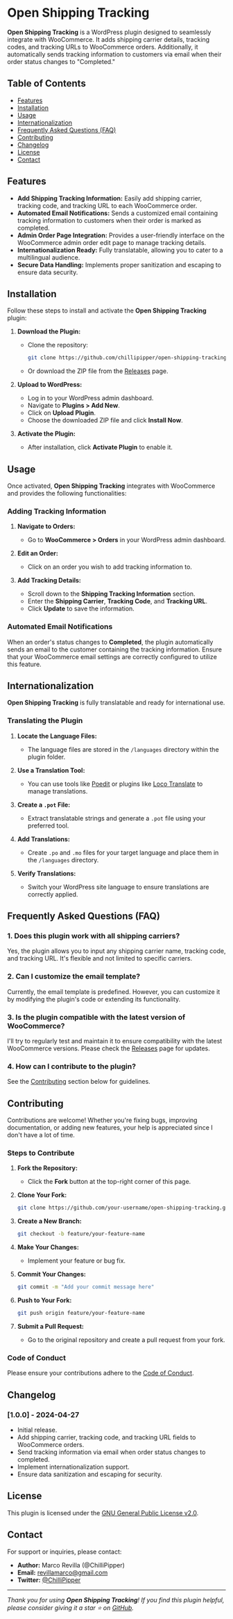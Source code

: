 # Open Shipping Tracking

**Open Shipping Tracking** is a WordPress plugin designed to seamlessly integrate with WooCommerce. It adds shipping carrier details, tracking codes, and tracking URLs to WooCommerce orders. Additionally, it automatically sends tracking information to customers via email when their order status changes to "Completed."

## Table of Contents

- [Features](#features)
- [Installation](#installation)
- [Usage](#usage)
- [Internationalization](#internationalization)
- [Frequently Asked Questions (FAQ)](#frequently-asked-questions-faq)
- [Contributing](#contributing)
- [Changelog](#changelog)
- [License](#license)
- [Contact](#contact)

## Features

- **Add Shipping Tracking Information:** Easily add shipping carrier, tracking code, and tracking URL to each WooCommerce order.
- **Automated Email Notifications:** Sends a customized email containing tracking information to customers when their order is marked as completed.
- **Admin Order Page Integration:** Provides a user-friendly interface on the WooCommerce admin order edit page to manage tracking details.
- **Internationalization Ready:** Fully translatable, allowing you to cater to a multilingual audience.
- **Secure Data Handling:** Implements proper sanitization and escaping to ensure data security.

## Installation

Follow these steps to install and activate the **Open Shipping Tracking** plugin:

1. **Download the Plugin:**
   - Clone the repository:
     ```bash
     git clone https://github.com/chillipipper/open-shipping-tracking.git
     ```
   - Or download the ZIP file from the [Releases](https://github.com/chillipipper/open-shipping-tracking/releases) page.

2. **Upload to WordPress:**
   - Log in to your WordPress admin dashboard.
   - Navigate to **Plugins > Add New**.
   - Click on **Upload Plugin**.
   - Choose the downloaded ZIP file and click **Install Now**.

3. **Activate the Plugin:**
   - After installation, click **Activate Plugin** to enable it.

## Usage

Once activated, **Open Shipping Tracking** integrates with WooCommerce and provides the following functionalities:

### Adding Tracking Information

1. **Navigate to Orders:**
   - Go to **WooCommerce > Orders** in your WordPress admin dashboard.

2. **Edit an Order:**
   - Click on an order you wish to add tracking information to.

3. **Add Tracking Details:**
   - Scroll down to the **Shipping Tracking Information** section.
   - Enter the **Shipping Carrier**, **Tracking Code**, and **Tracking URL**.
   - Click **Update** to save the information.

### Automated Email Notifications

When an order's status changes to **Completed**, the plugin automatically sends an email to the customer containing the tracking information. Ensure that your WooCommerce email settings are correctly configured to utilize this feature.

## Internationalization

**Open Shipping Tracking** is fully translatable and ready for international use.

### Translating the Plugin

1. **Locate the Language Files:**
   - The language files are stored in the `/languages` directory within the plugin folder.

2. **Use a Translation Tool:**
   - You can use tools like [Poedit](https://poedit.net/) or plugins like [Loco Translate](https://wordpress.org/plugins/loco-translate/) to manage translations.

3. **Create a `.pot` File:**
   - Extract translatable strings and generate a `.pot` file using your preferred tool.

4. **Add Translations:**
   - Create `.po` and `.mo` files for your target language and place them in the `/languages` directory.

5. **Verify Translations:**
   - Switch your WordPress site language to ensure translations are correctly applied.

## Frequently Asked Questions (FAQ)

### 1. **Does this plugin work with all shipping carriers?**

Yes, the plugin allows you to input any shipping carrier name, tracking code, and tracking URL. It's flexible and not limited to specific carriers.

### 2. **Can I customize the email template?**

Currently, the email template is predefined. However, you can customize it by modifying the plugin's code or extending its functionality.

### 3. **Is the plugin compatible with the latest version of WooCommerce?**

I'll try to regularly test and maintain it to ensure compatibility with the latest WooCommerce versions. Please check the [Releases](https://github.com/chillipipper/open-shipping-tracking/releases) page for updates.

### 4. **How can I contribute to the plugin?**

See the [Contributing](#contributing) section below for guidelines.

## Contributing

Contributions are welcome! Whether you're fixing bugs, improving documentation, or adding new features, your help is appreciated since I don't have a lot of time.

### Steps to Contribute

1. **Fork the Repository:**
   - Click the **Fork** button at the top-right corner of this page.

2. **Clone Your Fork:**
   ```bash
   git clone https://github.com/your-username/open-shipping-tracking.git
   ```

3. **Create a New Branch:**
   ```bash
   git checkout -b feature/your-feature-name
   ```

4. **Make Your Changes:**
   - Implement your feature or bug fix.

5. **Commit Your Changes:**
   ```bash
   git commit -m "Add your commit message here"
   ```

6. **Push to Your Fork:**
   ```bash
   git push origin feature/your-feature-name
   ```

7. **Submit a Pull Request:**
   - Go to the original repository and create a pull request from your fork.

### Code of Conduct

Please ensure your contributions adhere to the [Code of Conduct](CODE_OF_CONDUCT.md).

## Changelog

### [1.0.0] - 2024-04-27

- Initial release.
- Add shipping carrier, tracking code, and tracking URL fields to WooCommerce orders.
- Send tracking information via email when order status changes to completed.
- Implement internationalization support.
- Ensure data sanitization and escaping for security.

## License

This plugin is licensed under the [GNU General Public License v2.0](LICENSE).

## Contact

For support or inquiries, please contact:

- **Author:** Marco Revilla (@ChilliPipper)
- **Email:** [revillamarco@gmail.com](mailto:revillamarco@gmail.com)
- **Twitter:** [@ChilliPipper](https://twitter.com/ChilliPipper)

---

*Thank you for using **Open Shipping Tracking**! If you find this plugin helpful, please consider giving it a star ⭐ on [GitHub](https://github.com/chillipipper/open-shipping-tracking).*

